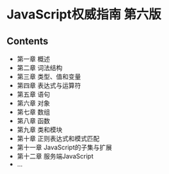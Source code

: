 # JavaScript权威指南 第六版 

## Contents   
 - 第一章 概述  
 - 第二章 词法结构  
 - 第三章 类型、值和变量  
 - 第四章 表达式与运算符  
 - 第五章 语句  
 - 第六章 对象   
 - 第七章 数组  
 - 第八章 函数  
 - 第九章 类和模块  
 - 第十章 正则表达式和模式匹配  
 - 第十一章 JavaScript的子集与扩展  
 - 第十二章 服务端JavaScript  
 - ...
